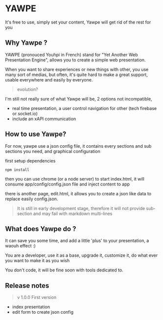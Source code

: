 # YAWPE

It's free to use, simply set your content, Yawpe will get rid of the rest for you

## Why Yawpe ?


YAWPE (pronouced Youhpi in French) stand for "Yet Another Web Presentation Engine",
allows you to create a simple web presentation.

When you want to share experiences or new things with other, you use many sort of medias,
but often, it's quite hard to make a great support, usable everywhere and easily by everyone.

 > evolution?
 
I'm still not really sure of what Yawpe will be, 2 options not incompatible,
* real time presentation, a user control navigation for other (tech firebase or socket.io)
* include an xAPI communication
 
## How to use Yawpe?

For now, yawpe use a json config file, it contains every sections and sub sections you need,
and graphical configuration 

first setup dependencies 

`npm install`

then you can use chrome (or a node server) to start index.html,
it will consume app/config/config.json file and inject content to app

there is another page, edit.html, it allows you to create a json like data 
to replace easily config.json.

> It is still in early development stage, 
> therefore it will not provide sub-section and may fail with markdown multi-lines

## What does Yawpe do ?

It can save you some time, and add a little 'plus' to your presentation,
a waouh effect :)

You are a developer, use it as a base, 
upgrade it, customize it, do what ever you want to make it as you wish 

You don't code, it will be fine soon with tools dedicated to.

## Release notes

> v 1.0.0 First version

* index presentation
* edit form to create json config




